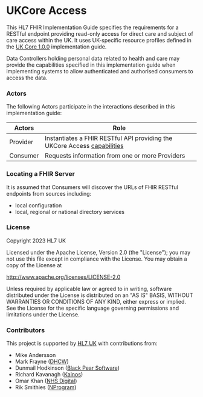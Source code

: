 # UKCore Access
This HL7 FHIR Implementation Guide specifies the requirements for a RESTful endpoint providing read-only access for direct care
and subject of care access within the UK. It uses UK-specific resource profiles defined in the
[UK Core 1.0.0](https://simplifier.net/guide/uk-core-implementation-guide/Home?version=1.0.0) implementation guide.

Data Controllers holding personal data related to health and care may provide the capabilities specified in this
implementation guide when implementing systems to allow authenticated and authorised consumers to access the data.

### Actors
The following Actors participate in the interactions described in this implementation guide:

| Actors | Role                                                                                                                        |
|--------|-----------------------------------------------------------------------------------------------------------------------------|
| Provider | Instantiates a FHIR RESTful API providing the UKCore Access [capabilities](./CapabilityStatement-UKCoreAccessProvider.html) |
| Consumer | Requests information from one or more Providers                                                                             |

### Locating a FHIR Server
It is assumed that Consumers will discover the URLs of FHIR RESTful endpoints from sources including:
- local configuration
- local, regional or national directory services

### License
Copyright 2023 HL7 UK

Licensed under the Apache License, Version 2.0 (the "License");
you may not use this file except in compliance with the License.
You may obtain a copy of the License at

http://www.apache.org/licenses/LICENSE-2.0

Unless required by applicable law or agreed to in writing, software
distributed under the License is distributed on an "AS IS" BASIS,
WITHOUT WARRANTIES OR CONDITIONS OF ANY KIND, either express or implied.
See the License for the specific language governing permissions and
limitations under the License.

### Contributors
This project is supported by [HL7 UK](https://www.hl7.org.uk/) with contributions from:
- Mike Andersson
- Mark Frayne ([DHCW](https://dhcw.nhs.wales/))
- Dunmail Hodkinson ([Black Pear Software](https://blackpear.com))
- Richard Kavanagh ([Kainos](https://kainos.com))
- Omar Khan ([NHS Digital](https://digital.nhs.uk))
- Rik Smithies ([NProgram](http://nprogram.co.uk))
